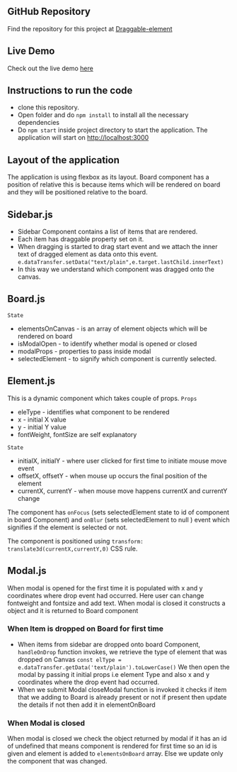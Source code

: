 ## GitHub Repository

Find the repository for this project at [Draggable-element](https://github.com/kumar-luv/Draggable-elements.git)

## Live Demo

Check out the live demo [here](https://draggable-elements.vercel.app/)


## Instructions to run the code

- clone this repository.
- Open folder and do `npm install` to install all the necessary dependencies
- Do `npm start`  inside project directory to start the application. The application will start on [http://localhost:3000](http://localhost:3000)


## Layout of the application
The application is using flexbox as its layout. Board component has a position of relative this is because items which will be rendered on board and they will be positioned relative to the board.


## Sidebar.js

- Sidebar Component contains a list of items that are rendered. 
- Each item has draggable property set on it. 
- When dragging is started to drag start event and we attach the inner text of dragged element as data onto this event. 
`e.dataTransfer.setData("text/plain",e.target.lastChild.innerText)`
- In this way we understand which component was dragged onto the canvas.

## Board.js

`State`
- elementsOnCanvas - is an array of element objects which will be rendered on board
- isModalOpen - to identify whether modal is opened or closed
- modalProps - properties to pass inside modal
- selectedElement - to signify which component is currently selected.

## Element.js

This is a dynamic component which takes couple of props.
`Props`
- eleType - identifies what component to be rendered
- x - initial X value
- y - initial Y value
- fontWeight, fontSize are self explanatory

`State`
- initialX, initialY - where user clicked for first time to initiate mouse move event
- offsetX, offsetY - when mouse up occurs the final position of the element
- currentX, currentY - when mouse move happens currentX and currentY change

The component has `onFocus` (sets selectedElement state to id of component in board Component) and `onBlur` (sets selectedElement to null ) event which signifies if the element is selected or not.

The component is positioned using 
`transform: translate3d(currentX,currentY,0)` CSS rule.


## Modal.js
When modal is opened for the first time it is populated with x and y coordinates where drop event had occurred. 
Here user can change fontweight and fontsize and add text.
When modal is closed it constructs a object and it is returned to Board component


### When Item is dropped on Board for first time
- When items from sidebar are dropped onto board Component, `handleOnDrop` function invokes,  we retrieve the type of element that was dropped on Canvas 
`const elType = e.dataTransfer.getData('text/plain').toLowerCase()`
We then open the modal by passing it initial props i.e element Type and also x and y coordinates where the drop event had occurred.
- When we submit Modal closeModal function is invoked it checks if item that we adding to Board is already present or not if present then update the details if not then add it in elementOnBoard

### When Modal is closed
When modal is closed we check the object returned by modal if it has an id of undefined that means component is rendered for first time so an id is given and element is added to `elementsOnBoard` array. Else we update only the component that was changed.
